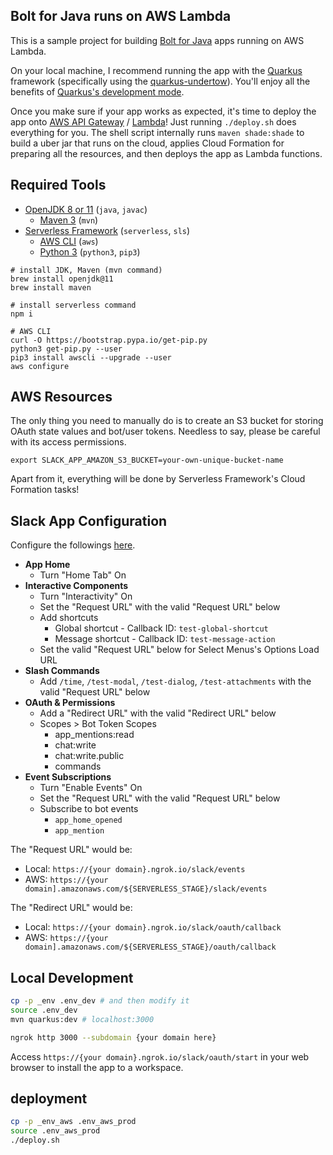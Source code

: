 ## Bolt for Java runs on AWS Lambda

This is a sample project for building [Bolt for Java](https://github.com/slackapi/java-slack-sdk) apps running on AWS Lambda.

On your local machine, I recommend running the app with the [Quarkus](https://quarkus.io/) framework (specifically using the [quarkus-undertow](https://quarkus.io/guides/http-reference)). You'll enjoy all the benefits of [Quarkus's development mode](https://quarkus.io/guides/getting-started). 

Once you make sure if your app works as expected, it's time to deploy the app onto [AWS API Gateway](https://aws.amazon.com/api-gateway/) / [Lambda](https://aws.amazon.com/lambda/)! Just running `./deploy.sh` does everything for you. The shell script internally runs `maven shade:shade` to build a uber jar that runs on the cloud, applies Cloud Formation for preparing all the resources, and then deploys the app as Lambda functions.

## Required Tools

* [OpenJDK 8 or 11](https://openjdk.java.net/install/) (`java`, `javac`)
  * [Maven 3](https://maven.apache.org/) (`mvn`)
* [Serverless Framework](https://serverless.com/) (`serverless`, `sls`)
  * [AWS CLI](https://aws.amazon.com/cli/) (`aws`)
  * [Python 3](https://www.python.org/) (`python3`, `pip3`)

```
# install JDK, Maven (mvn command)
brew install openjdk@11
brew install maven

# install serverless command
npm i

# AWS CLI
curl -O https://bootstrap.pypa.io/get-pip.py
python3 get-pip.py --user
pip3 install awscli --upgrade --user
aws configure
```

## AWS Resources

The only thing you need to manually do is to create an S3 bucket for storing OAuth state values and bot/user tokens. Needless to say, please be careful with its access permissions.

```
export SLACK_APP_AMAZON_S3_BUCKET=your-own-unique-bucket-name
```

Apart from it, everything will be done by Serverless Framework's Cloud Formation tasks!

## Slack App Configuration

Configure the followings [here](https://api.slack.com/apps).

* **App Home**
  * Turn "Home Tab" On
* **Interactive Components**
  * Turn "Interactivity" On
  * Set the "Request URL" with the valid "Request URL" below
  * Add shortcuts
    * Global shortcut - Callback ID: `test-global-shortcut`
    * Message shortcut - Callback ID: `test-message-action`
  * Set the valid "Request URL" below for Select Menus's Options Load URL
* **Slash Commands**
  * Add `/time`, `/test-modal`, `/test-dialog`, `/test-attachments` with the valid "Request URL" below
* **OAuth & Permissions**
  * Add a "Redirect URL" with the valid "Redirect URL" below
  * Scopes > Bot Token Scopes
    * app_mentions:read
    * chat:write
    * chat:write.public
    * commands
* **Event Subscriptions**
  * Turn "Enable Events" On
  * Set the "Request URL" with the valid "Request URL" below
  * Subscribe to bot events
    * `app_home_opened`
    * `app_mention`

The "Request URL" would be:
* Local: `https://{your domain}.ngrok.io/slack/events`
* AWS: `https://{your domain].amazonaws.com/${SERVERLESS_STAGE}/slack/events`

The "Redirect URL" would be:
* Local: `https://{your domain}.ngrok.io/slack/oauth/callback`
* AWS: `https://{your domain].amazonaws.com/${SERVERLESS_STAGE}/oauth/callback`


## Local Development

```bash
cp -p _env .env_dev # and then modify it
source .env_dev
mvn quarkus:dev # localhost:3000
```

```bash
ngrok http 3000 --subdomain {your domain here}
```

Access `https://{your domain}.ngrok.io/slack/oauth/start` in your web browser to install the app to a workspace.

## deployment

```bash
cp -p _env_aws .env_aws_prod
source .env_aws_prod
./deploy.sh
```

